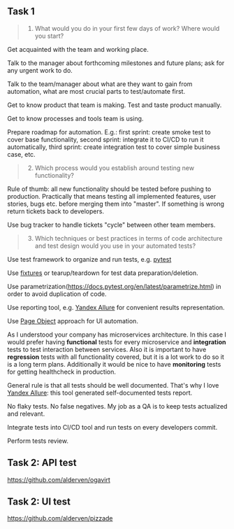 ## Task 1

> 1. What would you do in your first few days of work? Where would you start?

Get acquainted with the team and working place.

Talk to the manager about forthcoming milestones and future plans; ask for any urgent work to do.

Talk to the team/manager about what are they want to gain from automation, what are most crucial parts to test/automate first.

Get to know product that team is making. Test and taste product manually.

Get to know processes and tools team is using.

Prepare roadmap for automation. E.g.: first sprint: create smoke test to cover base functionality, second sprint: integrate it to CI/CD to run it automatically, third sprint: create integration test to cover simple business case, etc.

> 2. Which process would you establish around testing new functionality?

Rule of thumb: all new functionality should be tested before pushing to production. Practically that means testing all implemented features, user stories, bugs etc. before merging them into "master". If something is wrong return tickets back to developers.

Use bug tracker to handle tickets "cycle" between other team members.


> 3. Which techniques or best practices in terms of code architecture and test design would you use in your automated tests?

Use test framework to organize and run tests, e.g. [pytest](https://docs.pytest.org/en/latest/)

Use [fixtures](https://docs.pytest.org/en/latest/fixture.html) or tearup/teardown for test data preparation/deletion.

Use parametrization(https://docs.pytest.org/en/latest/parametrize.html) in order to avoid duplication of code.

Use reporting tool, e.g. [Yandex Allure](https://docs.qameta.io/allure/) for convenient results representation.

Use [Page Object](https://selenium-python.readthedocs.io/page-objects.html) approach for UI automation.

As I understood your company has microservices architecture.
In this case I would prefer having **functional** tests for every microservice and **integration** tests to test interaction between services. Also it is important to have **regression** tests with all functionality covered, but it is a lot work to do so it is a long term plans.
Additionally it would be nice to have **monitoring** tests for getting healthcheck in production.

General rule is that all tests should be well documented. That's why I love [Yandex Allure](https://docs.qameta.io/allure/): this tool generated self-documented tests report.

No flaky tests. No false negatives. My job as a QA is to keep tests actualized and relevant.

Integrate tests into CI/CD tool and run tests on every developers commit.

Perform tests review.

## Task 2: API test

https://github.com/alderven/ogavirt

## Task 2: UI test

https://github.com/alderven/pizzade
